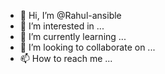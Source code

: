 - 👋 Hi, I’m @Rahul-ansible
- 👀 I’m interested in ...
- 🌱 I’m currently learning ...
- 💞️ I’m looking to collaborate on ...
- 📫 How to reach me ...

<!---
Rahul-ansible/Rahul-ansible is a ✨ special ✨ repository because its `README.md` (this file) appears on your GitHub profile.
You can click the Preview link to take a look at your changes.
--->
